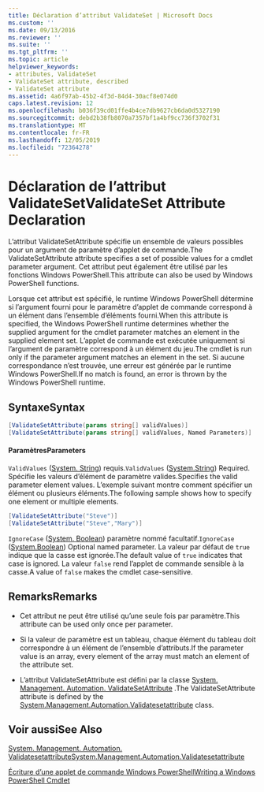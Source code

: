 ```yaml
---
title: Déclaration d’attribut ValidateSet | Microsoft Docs
ms.custom: ''
ms.date: 09/13/2016
ms.reviewer: ''
ms.suite: ''
ms.tgt_pltfrm: ''
ms.topic: article
helpviewer_keywords:
- attributes, ValidateSet
- ValidateSet attribute, described
- ValidateSet attribute
ms.assetid: 4a6f97ab-45b2-4f3d-84d4-30acf8e074d0
caps.latest.revision: 12
ms.openlocfilehash: b036f39cd01ffe4b4ce7db9627cb6da0d5327190
ms.sourcegitcommit: debd2b38fb8070a7357bf1a4bf9cc736f3702f31
ms.translationtype: MT
ms.contentlocale: fr-FR
ms.lasthandoff: 12/05/2019
ms.locfileid: "72364278"
---
```

# <a name="validateset-attribute-declaration"></a><span data-ttu-id="bfc19-102">Déclaration de l’attribut ValidateSet</span><span class="sxs-lookup"><span data-stu-id="bfc19-102">ValidateSet Attribute Declaration</span></span>

<span data-ttu-id="bfc19-103">L’attribut ValidateSetAttribute spécifie un ensemble de valeurs possibles pour un argument de paramètre d’applet de commande.</span><span class="sxs-lookup"><span data-stu-id="bfc19-103">The ValidateSetAttribute attribute specifies a set of possible values for a cmdlet parameter argument.</span></span> <span data-ttu-id="bfc19-104">Cet attribut peut également être utilisé par les fonctions Windows PowerShell.</span><span class="sxs-lookup"><span data-stu-id="bfc19-104">This attribute can also be used by Windows PowerShell functions.</span></span>

<span data-ttu-id="bfc19-105">Lorsque cet attribut est spécifié, le runtime Windows PowerShell détermine si l’argument fourni pour le paramètre d’applet de commande correspond à un élément dans l’ensemble d’éléments fourni.</span><span class="sxs-lookup"><span data-stu-id="bfc19-105">When this attribute is specified, the Windows PowerShell runtime determines whether the supplied argument for the cmdlet parameter matches an element in the supplied element set.</span></span> <span data-ttu-id="bfc19-106">L’applet de commande est exécutée uniquement si l’argument de paramètre correspond à un élément du jeu.</span><span class="sxs-lookup"><span data-stu-id="bfc19-106">The cmdlet is run only if the parameter argument matches an element in the set.</span></span> <span data-ttu-id="bfc19-107">Si aucune correspondance n’est trouvée, une erreur est générée par le runtime Windows PowerShell.</span><span class="sxs-lookup"><span data-stu-id="bfc19-107">If no match is found, an error is thrown by the Windows PowerShell runtime.</span></span>

## <a name="syntax"></a><span data-ttu-id="bfc19-108">Syntaxe</span><span class="sxs-lookup"><span data-stu-id="bfc19-108">Syntax</span></span>

```csharp
[ValidateSetAttribute(params string[] validValues)]
[ValidateSetAttribute(params string[] validValues, Named Parameters)]
```

#### <a name="parameters"></a><span data-ttu-id="bfc19-109">Paramètres</span><span class="sxs-lookup"><span data-stu-id="bfc19-109">Parameters</span></span>

<span data-ttu-id="bfc19-110">`ValidValues` ([System. String](/dotnet/api/System.String)) requis.</span><span class="sxs-lookup"><span data-stu-id="bfc19-110">`ValidValues` ([System.String](/dotnet/api/System.String)) Required.</span></span> <span data-ttu-id="bfc19-111">Spécifie les valeurs d’élément de paramètre valides.</span><span class="sxs-lookup"><span data-stu-id="bfc19-111">Specifies the valid parameter element values.</span></span> <span data-ttu-id="bfc19-112">L’exemple suivant montre comment spécifier un élément ou plusieurs éléments.</span><span class="sxs-lookup"><span data-stu-id="bfc19-112">The following sample shows how to specify one element or multiple elements.</span></span>

```csharp
[ValidateSetAttribute("Steve")]
[ValidateSetAttribute("Steve","Mary")]
```

<span data-ttu-id="bfc19-113">`IgnoreCase` ([System. Boolean](/dotnet/api/System.Boolean)) paramètre nommé facultatif.</span><span class="sxs-lookup"><span data-stu-id="bfc19-113">`IgnoreCase` ([System.Boolean](/dotnet/api/System.Boolean)) Optional named parameter.</span></span> <span data-ttu-id="bfc19-114">La valeur par défaut de `true` indique que la casse est ignorée.</span><span class="sxs-lookup"><span data-stu-id="bfc19-114">The default value of `true` indicates that case is ignored.</span></span> <span data-ttu-id="bfc19-115">La valeur `false` rend l’applet de commande sensible à la casse.</span><span class="sxs-lookup"><span data-stu-id="bfc19-115">A value of `false` makes the cmdlet case-sensitive.</span></span>

## <a name="remarks"></a><span data-ttu-id="bfc19-116">Remarks</span><span class="sxs-lookup"><span data-stu-id="bfc19-116">Remarks</span></span>

- <span data-ttu-id="bfc19-117">Cet attribut ne peut être utilisé qu’une seule fois par paramètre.</span><span class="sxs-lookup"><span data-stu-id="bfc19-117">This attribute can be used only once per parameter.</span></span>

- <span data-ttu-id="bfc19-118">Si la valeur de paramètre est un tableau, chaque élément du tableau doit correspondre à un élément de l’ensemble d’attributs.</span><span class="sxs-lookup"><span data-stu-id="bfc19-118">If the parameter value is an array, every element of the array must match an element of the attribute set.</span></span>

- <span data-ttu-id="bfc19-119">L’attribut ValidateSetAttribute est défini par la classe [System. Management. Automation. ValidateSetAttribute](/dotnet/api/System.Management.Automation.ValidateSetAttribute) .</span><span class="sxs-lookup"><span data-stu-id="bfc19-119">The ValidateSetAttribute attribute is defined by the [System.Management.Automation.Validatesetattribute](/dotnet/api/System.Management.Automation.ValidateSetAttribute) class.</span></span>

## <a name="see-also"></a><span data-ttu-id="bfc19-120">Voir aussi</span><span class="sxs-lookup"><span data-stu-id="bfc19-120">See Also</span></span>

[<span data-ttu-id="bfc19-121">System. Management. Automation. Validatesetattribute</span><span class="sxs-lookup"><span data-stu-id="bfc19-121">System.Management.Automation.Validatesetattribute</span></span>](/dotnet/api/System.Management.Automation.ValidateSetAttribute)

[<span data-ttu-id="bfc19-122">Écriture d’une applet de commande Windows PowerShell</span><span class="sxs-lookup"><span data-stu-id="bfc19-122">Writing a Windows PowerShell Cmdlet</span></span>](./writing-a-windows-powershell-cmdlet.md)
